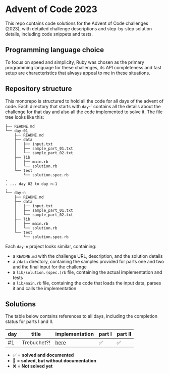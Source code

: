 # Advent of Code 2023

This repo contains code solutions for the Advent of Code challenges (2023), with detailed challenge descriptions and step-by-step solution details, including code snippets and tests.

## Programming language choice

To focus on speed and simplicity, Ruby was chosen as the primary programming language for these challenges, its API completeness and fast setup are characteristics that always appeal to me in these situations.

## Repository structure

This monorepo is structured to hold all the code for all days of the advent of code. Each directory that starts with `day`-` contains all the details about the challenge for that day and also all the code implemented to solve it. The file tree looks like this:

```
├── README.md
└── day-01
    ├── README.md
    ├── data
    │   ├── input.txt
    │   ├── sample_part_01.txt
    │   └── sample_part_02.txt
    ├── lib
    │   ├── main.rb
    │   └── solution.rb
    └── test
        └── solution.spec.rb
.
. ... day 02 to day n-1
.
└── day-n
    ├── README.md
    ├── data
    │   ├── input.txt
    │   ├── sample_part_01.txt
    │   └── sample_part_02.txt
    ├── lib
    │   ├── main.rb
    │   └── solution.rb
    └── test
        └── solution.spec.rb
```

Each `day-n` project looks similar, containing:

- a `README.md` with the challenge URL, description, and the solution details
- a `/data` directory, containing the samples provided for parts one and two and the final input for the challenge
- a `lib/solution.(spec.)rb` file, containing the actual implementation and tests
- a `lib/main.rb` file, containing the code that loads the input data, parses it and calls the implementation

## Solutions

The table below contains references to all days, including the completion status for parts I and II.

| day | title       | implementation    | part I | part II |
| --- | ----------- | ----------------- | ------ | ------- |
| #1  | Trebuchet?! | [here](./day-01/) | ✅     | ✅      |

- ✅ = **solved and documented**
- 🚧 = **solved, but without documentation**
- ❌ = **Not solved yet**
